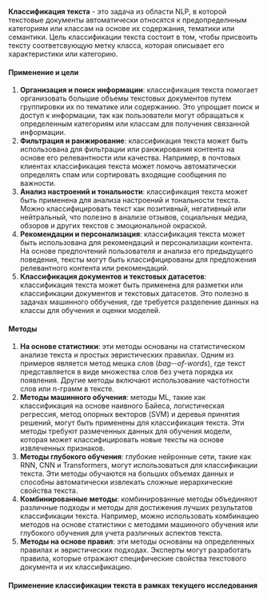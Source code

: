 **Классификация текста** - это задача из области NLP, в которой текстовые документы автоматически относятся к предопределнным категориям или классам на основе их содержания, тематики или семантики. Цель классификации текста состоит в том, чтобы присвоить тексту соответсвующую метку класса, которая описывает его характеристики или категорию.

#### Применение и цели
1. **Организация и поиск информации**: классификация текста помогает организовать большие объемы текстовых документов путем группировки их по тематике или содержанию. Это упрощает поиск и доступ к информации, так как пользователи могут обращаться к определенным категориям или классам для получения связанной информации.
2. **Фильтрация и ранжирование**: классификация текста может быть использована для фильтрации или ранжирования контента на основе его релевантности или качества. Например, в почтовых клиентах классификация текста может помочь автоматически определять спам или сортировать входящие сообщения по важности.
3. **Анализ настроений и тональности**: классификация текста может быть применена для анализа настроений и тональности текста. Можно классифицировать текст как позитивный, негативный или нейтральный, что полезно в анализе отзывов, социальных медиа, обзоров и других текстов с эмоциональной окраской.
4. **Рекомендации и персонализация**: классификация текста может быть использована для рекомендаций и персонализации контента. На основе предпочтений пользователя и анализа его предыдущего поведения, тексты могут быть классифицированы для предложения релевантного контента или рекомендаций.
5. **Классификация документов и текстовых датасетов**: классификация текста может быть применена для разметки или классификации документов и текстовых датасетов. Это полезно в задачах машинного оббучения, где требуется разделение данных на классы для обучения и оценки моделей.

#### Методы
1. **На основе статистики**: эти методы основаны на статистическом анализе текста и простых эвристических правилах. Одним из примеров является метод мешка слов (*bag--of-words*), где текст представляется в виде множества слов без учета порядка их появления. Другие методы включают использование частотности слов или n-грамм в тексте.
2. **Методы машинного обучения**: методы ML, такие как классификация на основе наивного Байеса, логистическая регрессия, метод опорных векторов (SVM) и деревья принятия решений, могут быть применены для классификация текста. Эти методы требуют размеченных данных для обучения модели, которая может классифицировать новые тексты на основе извлеченных признаков.
3. **Методы глубокого обучения**: глубокие нейронные сети, такие как RNN, CNN и Transformers, могут использоваться для классификации текста. Эти методы обучаются на больших объемах данных и способны автоматически извлекать сложные иерархические свойства текста.
4. **Комбинированные методы**: комбинированные методы объединяют различные подходы и методы для достижения лучших результатов классификации текста. Например, можно использовать комбинацию методов на основе статистики с методами машинного обучения или глубокого обучения для учета различных аспектов текста.
5. **Методы на основе правил**: эти методы основаны на определенных правилах и эвристических подходах. Эксперты могут разработать правила, которые отражают специфические свойства текстового документа и их классификацию.

#### Применение классификации текста в рамках текущего исследования